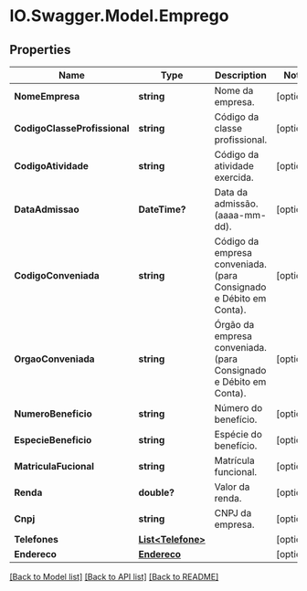 # IO.Swagger.Model.Emprego
## Properties

Name | Type | Description | Notes
------------ | ------------- | ------------- | -------------
**NomeEmpresa** | **string** | Nome da empresa. | [optional] 
**CodigoClasseProfissional** | **string** | Código da classe profissional. | [optional] 
**CodigoAtividade** | **string** | Código da atividade exercida. | [optional] 
**DataAdmissao** | **DateTime?** | Data da admissão. (aaaa-mm-dd). | [optional] 
**CodigoConveniada** | **string** | Código da empresa conveniada. (para Consignado e Débito em Conta). | [optional] 
**OrgaoConveniada** | **string** | Órgão da empresa conveniada. (para Consignado e Débito em Conta). | [optional] 
**NumeroBeneficio** | **string** | Número do benefício. | [optional] 
**EspecieBeneficio** | **string** | Espécie do benefício. | [optional] 
**MatriculaFucional** | **string** | Matrícula funcional. | [optional] 
**Renda** | **double?** | Valor da renda. | [optional] 
**Cnpj** | **string** | CNPJ da empresa. | [optional] 
**Telefones** | [**List&lt;Telefone&gt;**](Telefone.md) |  | [optional] 
**Endereco** | [**Endereco**](Endereco.md) |  | [optional] 

[[Back to Model list]](../README.md#documentation-for-models) [[Back to API list]](../README.md#documentation-for-api-endpoints) [[Back to README]](../README.md)


